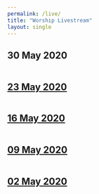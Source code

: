 ```yaml
---
permalink: /live/
title: "Worship Livestream"
layout: single
---
```


## 30 May 2020
<a href="https://youtu.be/k1LhfMhz64c"><img src="{{ site.url }}{{ site.baseurl }}/assets/images/Worship Service - 30 May 2020.jpg" alt="">
## 23 May 2020
<a href="https://youtu.be/GZOFkxyC_ys"><img src="{{ site.url }}{{ site.baseurl }}/assets/images/Worship Service - 23 May 2020.jpg" alt="">
## 16 May 2020
<a href="https://youtu.be/OAtxN1-u1Zk"><img src="{{ site.url }}{{ site.baseurl }}/assets/images/Worship Service - 16 May 2020.jpg" alt="">
## 09 May 2020
<a href="https://youtu.be/8gOHyfrV9hU"><img src="{{ site.url }}{{ site.baseurl }}/assets/images/Worship Service - 09 May 2020.jpg" alt="">
## 02 May 2020
<a href="https://youtu.be/YcreXik553U"><img src="{{ site.url }}{{ site.baseurl }}/assets/images/Worship Service - 02 May 2020.jpg" alt="">